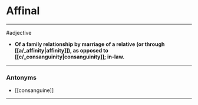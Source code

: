# Affinal
---
#adjective
- **Of a family relationship by marriage of a relative (or through [[a/_affinity|affinity]]), as opposed to [[c/_consanguinity|consanguinity]]; in-law.**
---
### Antonyms
- [[consanguine]]
---
